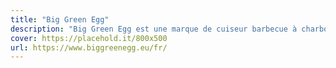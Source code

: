 ```yaml
---
title: "Big Green Egg"
description: "Big Green Egg est une marque de cuiseur barbecue à charbon de bois en céramique. L'Oeuf est un appareil de cuisson polyvalent capable de servir de gril , de four ou de fumoir."
cover: https://placehold.it/800x500
url: https://www.biggreenegg.eu/fr/
---
```

